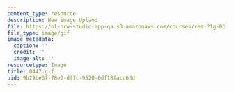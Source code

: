 ```yaml
---
content_type: resource
description: New image Uplaod
file: https://ol-ocw-studio-app-qa.s3.amazonaws.com/courses/res-21g-01-kana-spring-2010/9b29be3f78e2dffc95200df18facd63d_0447.gif
file_type: image/gif
image_metadata:
  caption: ''
  credit: ''
  image-alt: ''
resourcetype: Image
title: 0447.gif
uid: 9b29be3f-78e2-dffc-9520-0df18facd63d
---
```

